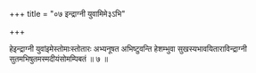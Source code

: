+++
title = "०७ इन्द्राग्नी युवामिमे३ऽभि"

+++

हेइन्द्राग्नी युवांइमेस्तोमाःस्तोतारः अभ्यनूषत अभिष्टुवन्ति हेशम्भुवा सुखस्यभावयिताराविन्द्राग्नी सुतमभिषुतमस्मदीयंसोमम्पिबतं ॥ ७ ॥